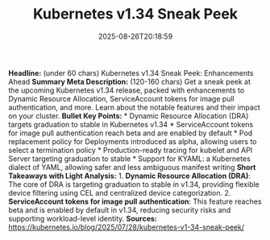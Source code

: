 ﻿---
title: "Kubernetes v1.34 Sneak Peek"
date: "2025-08-26T20:18:59"
category: "Markets"
summary: ""
slug: "kubernetes v134 sneak peek"
source_urls:
  - "https://kubernetes.io/blog/2025/07/28/kubernetes-v1-34-sneak-peek/"
seo:
  title: "Kubernetes v1.34 Sneak Peek | Hash n Hedge"
  description: ""
  keywords: ["news", "markets", "brief"]
---
**Headline:** (under 60 chars) Kubernetes v1.34 Sneak Peek: Enhancements Ahead  **Summary Meta Description:** (120-160 chars) Get a sneak peek at the upcoming Kubernetes v1.34 release, packed with enhancements to Dynamic Resource Allocation, ServiceAccount tokens for image pull authentication, and more. Learn about the notable features and their impact on your cluster.  **Bullet Key Points:**  * Dynamic Resource Allocation (DRA) targets graduation to stable in Kubernetes v1.34 * ServiceAccount tokens for image pull authentication reach beta and are enabled by default * Pod replacement policy for Deployments introduced as alpha, allowing users to select a termination policy * Production-ready tracing for kubelet and API Server targeting graduation to stable * Support for KYAML: a Kubernetes dialect of YAML, allowing safer and less ambiguous manifest writing  **Short Takeaways with Light Analysis:**  1. **Dynamic Resource Allocation (DRA)**: The core of DRA is targeting graduation to stable in v1.34, providing flexible device filtering using CEL and centralized device categorization. 2. **ServiceAccount tokens for image pull authentication**: This feature reaches beta and is enabled by default in v1.34, reducing security risks and supporting workload-level identity.  **Sources:** https://kubernetes.io/blog/2025/07/28/kubernetes-v1-34-sneak-peek/ 
